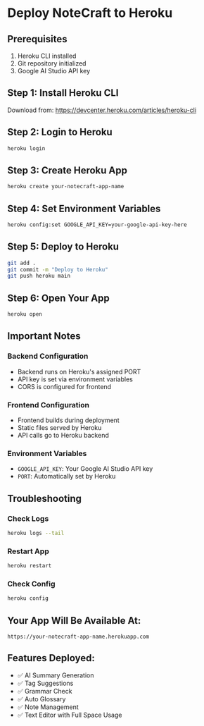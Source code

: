 # Deploy NoteCraft to Heroku

## Prerequisites
1. Heroku CLI installed
2. Git repository initialized
3. Google AI Studio API key

## Step 1: Install Heroku CLI
Download from: https://devcenter.heroku.com/articles/heroku-cli

## Step 2: Login to Heroku
```bash
heroku login
```

## Step 3: Create Heroku App
```bash
heroku create your-notecraft-app-name
```

## Step 4: Set Environment Variables
```bash
heroku config:set GOOGLE_API_KEY=your-google-api-key-here
```

## Step 5: Deploy to Heroku
```bash
git add .
git commit -m "Deploy to Heroku"
git push heroku main
```

## Step 6: Open Your App
```bash
heroku open
```

## Important Notes

### Backend Configuration
- Backend runs on Heroku's assigned PORT
- API key is set via environment variables
- CORS is configured for frontend

### Frontend Configuration
- Frontend builds during deployment
- Static files served by Heroku
- API calls go to Heroku backend

### Environment Variables
- `GOOGLE_API_KEY`: Your Google AI Studio API key
- `PORT`: Automatically set by Heroku

## Troubleshooting

### Check Logs
```bash
heroku logs --tail
```

### Restart App
```bash
heroku restart
```

### Check Config
```bash
heroku config
```

## Your App Will Be Available At:
`https://your-notecraft-app-name.herokuapp.com`

## Features Deployed:
- ✅ AI Summary Generation
- ✅ Tag Suggestions
- ✅ Grammar Check
- ✅ Auto Glossary
- ✅ Note Management
- ✅ Text Editor with Full Space Usage
